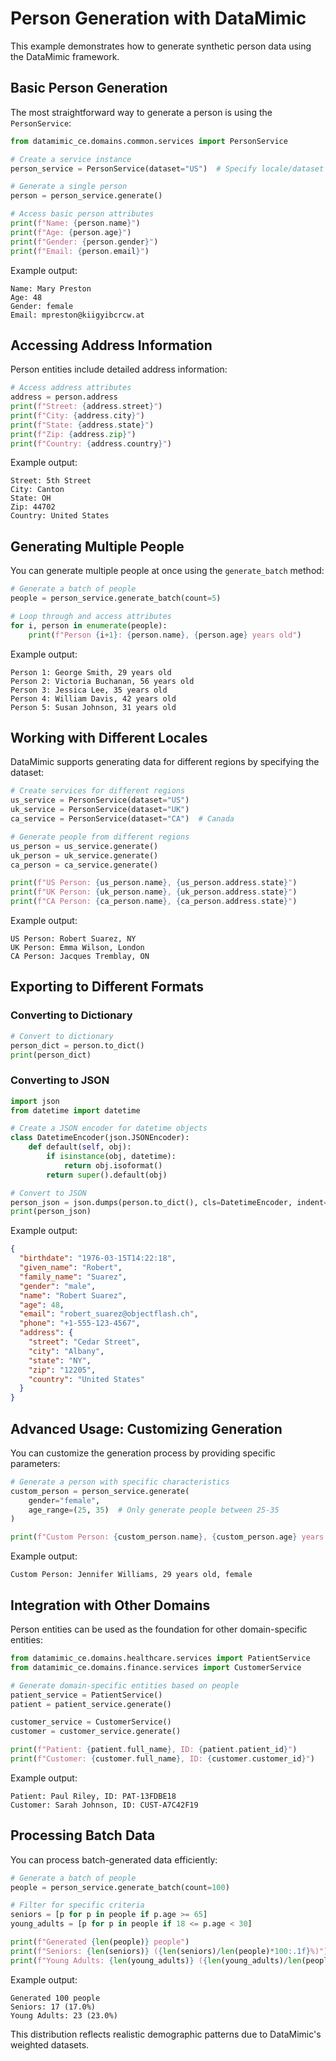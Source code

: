 # Person Generation with DataMimic

This example demonstrates how to generate synthetic person data using the DataMimic framework.

## Basic Person Generation

The most straightforward way to generate a person is using the `PersonService`:

```python
from datamimic_ce.domains.common.services import PersonService

# Create a service instance
person_service = PersonService(dataset="US")  # Specify locale/dataset

# Generate a single person
person = person_service.generate()

# Access basic person attributes
print(f"Name: {person.name}")
print(f"Age: {person.age}")
print(f"Gender: {person.gender}")
print(f"Email: {person.email}")
```

Example output:
```
Name: Mary Preston
Age: 48
Gender: female
Email: mpreston@kiigyibcrcw.at
```

## Accessing Address Information

Person entities include detailed address information:

```python
# Access address attributes
address = person.address
print(f"Street: {address.street}")
print(f"City: {address.city}")
print(f"State: {address.state}")
print(f"Zip: {address.zip}")
print(f"Country: {address.country}")
```

Example output:
```
Street: 5th Street
City: Canton
State: OH
Zip: 44702
Country: United States
```

## Generating Multiple People

You can generate multiple people at once using the `generate_batch` method:

```python
# Generate a batch of people
people = person_service.generate_batch(count=5)

# Loop through and access attributes
for i, person in enumerate(people):
    print(f"Person {i+1}: {person.name}, {person.age} years old")
```

Example output:
```
Person 1: George Smith, 29 years old
Person 2: Victoria Buchanan, 56 years old
Person 3: Jessica Lee, 35 years old
Person 4: William Davis, 42 years old
Person 5: Susan Johnson, 31 years old
```

## Working with Different Locales

DataMimic supports generating data for different regions by specifying the dataset:

```python
# Create services for different regions
us_service = PersonService(dataset="US")
uk_service = PersonService(dataset="UK")
ca_service = PersonService(dataset="CA")  # Canada

# Generate people from different regions
us_person = us_service.generate()
uk_person = uk_service.generate()
ca_person = ca_service.generate()

print(f"US Person: {us_person.name}, {us_person.address.state}")
print(f"UK Person: {uk_person.name}, {uk_person.address.state}")
print(f"CA Person: {ca_person.name}, {ca_person.address.state}")
```

Example output:
```
US Person: Robert Suarez, NY
UK Person: Emma Wilson, London
CA Person: Jacques Tremblay, ON
```

## Exporting to Different Formats

### Converting to Dictionary

```python
# Convert to dictionary
person_dict = person.to_dict()
print(person_dict)
```

### Converting to JSON

```python
import json
from datetime import datetime

# Create a JSON encoder for datetime objects
class DatetimeEncoder(json.JSONEncoder):
    def default(self, obj):
        if isinstance(obj, datetime):
            return obj.isoformat()
        return super().default(obj)

# Convert to JSON
person_json = json.dumps(person.to_dict(), cls=DatetimeEncoder, indent=2)
print(person_json)
```

Example output:
```json
{
  "birthdate": "1976-03-15T14:22:18",
  "given_name": "Robert",
  "family_name": "Suarez",
  "gender": "male",
  "name": "Robert Suarez",
  "age": 48,
  "email": "robert_suarez@objectflash.ch",
  "phone": "+1-555-123-4567",
  "address": {
    "street": "Cedar Street",
    "city": "Albany",
    "state": "NY",
    "zip": "12205",
    "country": "United States"
  }
}
```

## Advanced Usage: Customizing Generation

You can customize the generation process by providing specific parameters:

```python
# Generate a person with specific characteristics
custom_person = person_service.generate(
    gender="female",
    age_range=(25, 35)  # Only generate people between 25-35
)

print(f"Custom Person: {custom_person.name}, {custom_person.age} years old, {custom_person.gender}")
```

Example output:
```
Custom Person: Jennifer Williams, 29 years old, female
```

## Integration with Other Domains

Person entities can be used as the foundation for other domain-specific entities:

```python
from datamimic_ce.domains.healthcare.services import PatientService
from datamimic_ce.domains.finance.services import CustomerService

# Generate domain-specific entities based on people
patient_service = PatientService()
patient = patient_service.generate()

customer_service = CustomerService()
customer = customer_service.generate()

print(f"Patient: {patient.full_name}, ID: {patient.patient_id}")
print(f"Customer: {customer.full_name}, ID: {customer.customer_id}")
```

Example output:
```
Patient: Paul Riley, ID: PAT-13FDBE18
Customer: Sarah Johnson, ID: CUST-A7C42F19
```

## Processing Batch Data

You can process batch-generated data efficiently:

```python
# Generate a batch of people
people = person_service.generate_batch(count=100)

# Filter for specific criteria
seniors = [p for p in people if p.age >= 65]
young_adults = [p for p in people if 18 <= p.age < 30]

print(f"Generated {len(people)} people")
print(f"Seniors: {len(seniors)} ({len(seniors)/len(people)*100:.1f}%)")
print(f"Young Adults: {len(young_adults)} ({len(young_adults)/len(people)*100:.1f}%)")
```

Example output:
```
Generated 100 people
Seniors: 17 (17.0%)
Young Adults: 23 (23.0%)
```

This distribution reflects realistic demographic patterns due to DataMimic's weighted datasets. 